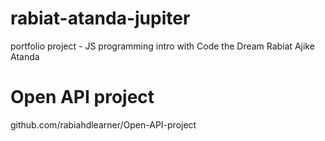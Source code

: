 # rabiat-atanda-jupiter
portfolio project - JS programming intro with Code the Dream
Rabiat Ajike Atanda

# Open API project
github.com/rabiahdlearner/Open-API-project
